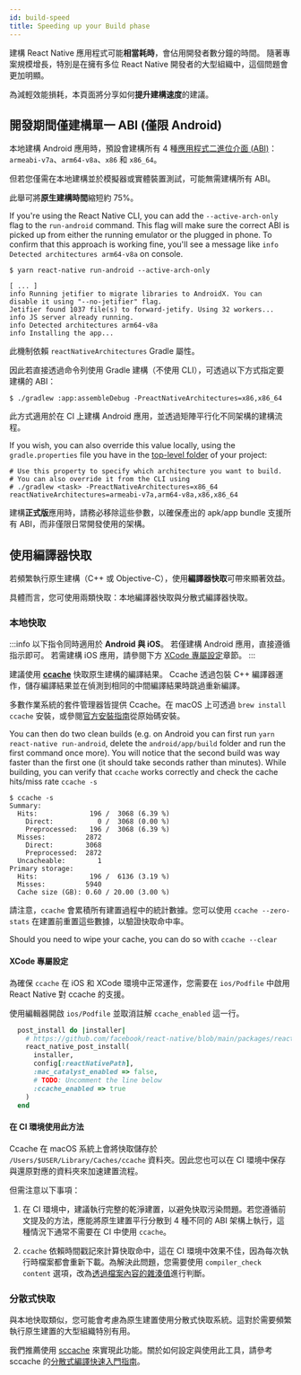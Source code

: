 ```yaml
---
id: build-speed
title: Speeding up your Build phase
---
```


建構 React Native 應用程式可能**相當耗時**，會佔用開發者數分鐘的時間。
隨著專案規模增長，特別是在擁有多位 React Native 開發者的大型組織中，這個問題會更加明顯。

為減輕效能損耗，本頁面將分享如何**提升建構速度**的建議。

## 開發期間僅建構單一 ABI (僅限 Android)

本地建構 Android 應用時，預設會建構所有 4 種[應用程式二進位介面 (ABI)](https://developer.android.com/ndk/guides/abis)：`armeabi-v7a`、`arm64-v8a`、`x86` 和 `x86_64`。

但若您僅需在本地建構並於模擬器或實體裝置測試，可能無需建構所有 ABI。

此舉可將**原生建構時間**縮短約 75%。

If you're using the React Native CLI, you can add the `--active-arch-only` flag to the `run-android` command. This flag will make sure the correct ABI is picked up from either the running emulator or the plugged in phone. To confirm that this approach is working fine, you'll see a message like `info Detected architectures arm64-v8a` on console.

```
$ yarn react-native run-android --active-arch-only

[ ... ]
info Running jetifier to migrate libraries to AndroidX. You can disable it using "--no-jetifier" flag.
Jetifier found 1037 file(s) to forward-jetify. Using 32 workers...
info JS server already running.
info Detected architectures arm64-v8a
info Installing the app...
```

此機制依賴 `reactNativeArchitectures` Gradle 屬性。

因此若直接透過命令列使用 Gradle 建構（不使用 CLI），可透過以下方式指定要建構的 ABI：

```
$ ./gradlew :app:assembleDebug -PreactNativeArchitectures=x86,x86_64
```

此方式適用於在 CI 上建構 Android 應用，並透過矩陣平行化不同架構的建構流程。

If you wish, you can also override this value locally, using the `gradle.properties` file you have in the [top-level folder](https://github.com/facebook/react-native/blob/19cf70266eb8ca151aa0cc46ac4c09cb987b2ceb/template/android/gradle.properties#L30-L33) of your project:

```
# Use this property to specify which architecture you want to build.
# You can also override it from the CLI using
# ./gradlew <task> -PreactNativeArchitectures=x86_64
reactNativeArchitectures=armeabi-v7a,arm64-v8a,x86,x86_64
```

建構**正式版**應用時，請務必移除這些參數，以確保產出的 apk/app bundle 支援所有 ABI，而非僅限日常開發使用的架構。

## 使用編譯器快取

若頻繁執行原生建構（C++ 或 Objective-C），使用**編譯器快取**可帶來顯著效益。

具體而言，您可使用兩類快取：本地編譯器快取與分散式編譯器快取。

### 本地快取

:::info
以下指令同時適用於 **Android 與 iOS**。
若僅建構 Android 應用，直接遵循指示即可。
若需建構 iOS 應用，請參閱下方 [XCode 專屬設定](#xcode-specific-setup)章節。
:::

建議使用 [**ccache**](https://ccache.dev/) 快取原生建構的編譯結果。
Ccache 透過包裝 C++ 編譯器運作，儲存編譯結果並在偵測到相同的中間編譯結果時跳過重新編譯。

多數作業系統的套件管理器皆提供 Ccache。在 macOS 上可透過 `brew install ccache` 安裝，或參閱[官方安裝指南](https://github.com/ccache/ccache/blob/master/doc/INSTALL.md)從原始碼安裝。

You can then do two clean builds (e.g. on Android you can first run `yarn react-native run-android`, delete the `android/app/build` folder and run the first command once more). You will notice that the second build was way faster than the first one (it should take seconds rather than minutes).
While building, you can verify that `ccache` works correctly and check the cache hits/miss rate `ccache -s`

```
$ ccache -s
Summary:
  Hits:             196 /  3068 (6.39 %)
    Direct:           0 /  3068 (0.00 %)
    Preprocessed:   196 /  3068 (6.39 %)
  Misses:          2872
    Direct:        3068
    Preprocessed:  2872
  Uncacheable:        1
Primary storage:
  Hits:             196 /  6136 (3.19 %)
  Misses:          5940
  Cache size (GB): 0.60 / 20.00 (3.00 %)
```

請注意，`ccache` 會累積所有建置過程中的統計數據。您可以使用 `ccache --zero-stats` 在建置前重置這些數據，以驗證快取命中率。

Should you need to wipe your cache, you can do so with `ccache --clear`

#### XCode 專屬設定

為確保 `ccache` 在 iOS 和 XCode 環境中正常運作，您需要在 `ios/Podfile` 中啟用 React Native 對 ccache 的支援。

使用編輯器開啟 `ios/Podfile` 並取消註解 `ccache_enabled` 這一行。

```ruby
  post_install do |installer|
    # https://github.com/facebook/react-native/blob/main/packages/react-native/scripts/react_native_pods.rb#L197-L202
    react_native_post_install(
      installer,
      config[:reactNativePath],
      :mac_catalyst_enabled => false,
      # TODO: Uncomment the line below
      :ccache_enabled => true
    )
  end
```

#### 在 CI 環境使用此方法

Ccache 在 macOS 系統上會將快取儲存於 `/Users/$USER/Library/Caches/ccache` 資料夾。因此您也可以在 CI 環境中保存與還原對應的資料夾來加速建置流程。

但需注意以下事項：

1. 在 CI 環境中，建議執行完整的乾淨建置，以避免快取污染問題。若您遵循前文提及的方法，應能將原生建置平行分散到 4 種不同的 ABI 架構上執行，這種情況下通常不需要在 CI 中使用 `ccache`。

2. `ccache` 依賴時間戳記來計算快取命中，這在 CI 環境中效果不佳，因為每次執行時檔案都會重新下載。為解決此問題，您需要使用 `compiler_check content` 選項，改為[透過檔案內容的雜湊值](https://ccache.dev/manual/4.3.html)進行判斷。

### 分散式快取

與本地快取類似，您可能會考慮為原生建置使用分散式快取系統。這對於需要頻繁執行原生建置的大型組織特別有用。

我們推薦使用 [sccache](https://github.com/mozilla/sccache) 來實現此功能。關於如何設定與使用此工具，請參考 sccache 的[分散式編譯快速入門指南](https://github.com/mozilla/sccache/blob/main/docs/DistributedQuickstart.md)。
